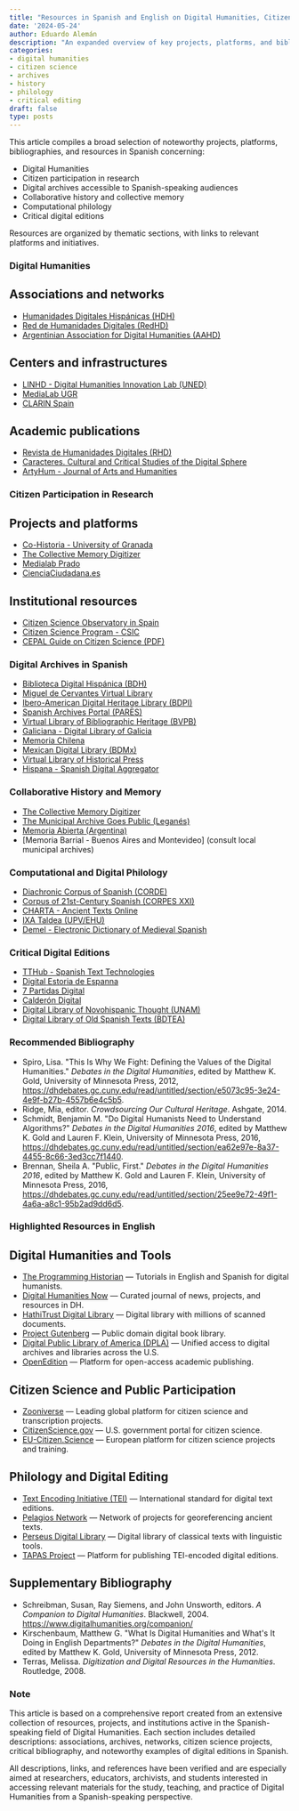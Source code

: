 ```yaml
---
title: "Resources in Spanish and English on Digital Humanities, Citizen Research, and Critical Editions"
date: '2024-05-24'
author: Eduardo Alemán
description: "An expanded overview of key projects, platforms, and bibliographies in Spanish related to Digital Humanities, citizen science, collaborative history, digital archives, computational philology, and critical editions."
categories:
- digital humanities
- citizen science
- archives
- history
- philology
- critical editing
draft: false
type: posts
---
```


This article compiles a broad selection of noteworthy projects, platforms, bibliographies, and resources in Spanish concerning:

- Digital Humanities  
- Citizen participation in research  
- Digital archives accessible to Spanish-speaking audiences  
- Collaborative history and collective memory  
- Computational philology  
- Critical digital editions  

Resources are organized by thematic sections, with links to relevant platforms and initiatives.

### Digital Humanities

## Associations and networks
- [Humanidades Digitales Hispánicas (HDH)](https://www.humanidadesdigitales.net/)
- [Red de Humanidades Digitales (RedHD)](https://www.humanidadesdigitales.net/redhd/)
- [Argentinian Association for Digital Humanities (AAHD)](https://aahd.ar/)

## Centers and infrastructures
- [LINHD - Digital Humanities Innovation Lab (UNED)](https://linhd.uned.es/)
- [MediaLab UGR](https://medialab.ugr.es/)
- [CLARIN Spain](https://clarin-es.upf.edu/)

## Academic publications
- [Revista de Humanidades Digitales (RHD)](https://revistas.uned.es/index.php/rhd)
- [Caracteres. Cultural and Critical Studies of the Digital Sphere](https://revistacaracteres.net/)
- [ArtyHum - Journal of Arts and Humanities](https://artyhum.com/)

### Citizen Participation in Research

## Projects and platforms
- [Co-Historia - University of Granada](https://historiapublica.es/proyecto/co-historia/)
- [The Collective Memory Digitizer](https://ladigitalizadora.org/)
- [Medialab Prado](https://www.medialab-prado.es/)
- [CienciaCiudadana.es](https://cienciaciudadana.es/)

## Institutional resources
- [Citizen Science Observatory in Spain](https://www.ciencia-ciudadana.es/)
- [Citizen Science Program - CSIC](https://cultura.csic.es/ciencia-ciudadana/)
- [CEPAL Guide on Citizen Science (PDF)](https://www.cepal.org/es/publicaciones/48696-ciencia-ciudadana-programa-clase-magistral)

### Digital Archives in Spanish

- [Biblioteca Digital Hispánica (BDH)](https://www.bne.es/es/colecciones/biblioteca-digital-hispanica)
- [Miguel de Cervantes Virtual Library](https://www.cervantesvirtual.com/)
- [Ibero-American Digital Heritage Library (BDPI)](http://bdpi.cultura.gob.es/)
- [Spanish Archives Portal (PARES)](http://pares.mcu.es/)
- [Virtual Library of Bibliographic Heritage (BVPB)](https://bvpb.mcu.es/)
- [Galiciana - Digital Library of Galicia](https://biblioteca.galiciana.gal/)
- [Memoria Chilena](https://www.memoriachilena.gob.cl/)
- [Mexican Digital Library (BDMx)](http://bdmx.mx/)
- [Virtual Library of Historical Press](http://prensahistorica.mcu.es/)
- [Hispana - Spanish Digital Aggregator](http://hispana.mcu.es/)

### Collaborative History and Memory

- [The Collective Memory Digitizer](https://ladigitalizadora.org/)
- [The Municipal Archive Goes Public (Leganés)](https://archivo.leganes.org/)
- [Memoria Abierta (Argentina)](https://memoriaabierta.org.ar/)
- [Memoria Barrial - Buenos Aires and Montevideo] (consult local municipal archives)

### Computational and Digital Philology

- [Diachronic Corpus of Spanish (CORDE)](https://www.rae.es/banco-de-datos/corde)
- [Corpus of 21st-Century Spanish (CORPES XXI)](https://www.rae.es/banco-de-datos/corpes-xxi)
- [CHARTA - Ancient Texts Online](http://charta.csic.es/)
- [IXA Taldea (UPV/EHU)](https://ixa.si.ehu.eus/)
- [Demel - Electronic Dictionary of Medieval Spanish](http://demel.hsmt.me/)

### Critical Digital Editions

- [TTHub - Spanish Text Technologies](https://tthub.io/)
- [Digital Estoria de Espanna](http://estoria.bham.ac.uk/)
- [7 Partidas Digital](https://7partidas.hypotheses.org/)
- [Calderón Digital](https://github.com/CALDERON-Project)
- [Digital Library of Novohispanic Thought (UNAM)](https://bdpn.unam.mx/)
- [Digital Library of Old Spanish Texts (BDTEA)](https://www.hispanicseminary.org/)

### Recommended Bibliography

- Spiro, Lisa. "This Is Why We Fight: Defining the Values of the Digital Humanities." _Debates in the Digital Humanities_, edited by Matthew K. Gold, University of Minnesota Press, 2012, https://dhdebates.gc.cuny.edu/read/untitled/section/e5073c95-3e24-4e9f-b27b-4557b6e4c5b5.
- Ridge, Mia, editor. _Crowdsourcing Our Cultural Heritage_. Ashgate, 2014.
- Schmidt, Benjamin M. "Do Digital Humanists Need to Understand Algorithms?" _Debates in the Digital Humanities 2016_, edited by Matthew K. Gold and Lauren F. Klein, University of Minnesota Press, 2016, https://dhdebates.gc.cuny.edu/read/untitled/section/ea62e97e-8a37-4455-8c66-3ed3cc7f1440.
- Brennan, Sheila A. "Public, First." _Debates in the Digital Humanities 2016_, edited by Matthew K. Gold and Lauren F. Klein, University of Minnesota Press, 2016, https://dhdebates.gc.cuny.edu/read/untitled/section/25ee9e72-49f1-4a6a-a8c1-95b2ad9dd6d5.

### Highlighted Resources in English

## Digital Humanities and Tools

- [The Programming Historian](https://programminghistorian.org/) — Tutorials in English and Spanish for digital humanists.
- [Digital Humanities Now](http://digitalhumanitiesnow.org/) — Curated journal of news, projects, and resources in DH.
- [HathiTrust Digital Library](https://www.hathitrust.org/) — Digital library with millions of scanned documents.
- [Project Gutenberg](https://www.gutenberg.org/) — Public domain digital book library.
- [Digital Public Library of America (DPLA)](https://dp.la/) — Unified access to digital archives and libraries across the U.S.
- [OpenEdition](https://www.openedition.org/) — Platform for open-access academic publishing.

## Citizen Science and Public Participation

- [Zooniverse](https://www.zooniverse.org/) — Leading global platform for citizen science and transcription projects.
- [CitizenScience.gov](https://www.citizenscience.gov/) — U.S. government portal for citizen science.
- [EU-Citizen.Science](https://eu-citizen.science/) — European platform for citizen science projects and training.

## Philology and Digital Editing

- [Text Encoding Initiative (TEI)](https://tei-c.org/) — International standard for digital text editions.
- [Pelagios Network](https://pelagios.org/) — Network of projects for georeferencing ancient texts.
- [Perseus Digital Library](https://www.perseus.tufts.edu/) — Digital library of classical texts with linguistic tools.
- [TAPAS Project](https://www.tapasproject.org/) — Platform for publishing TEI-encoded digital editions.

## Supplementary Bibliography

- Schreibman, Susan, Ray Siemens, and John Unsworth, editors. _A Companion to Digital Humanities_. Blackwell, 2004. https://www.digitalhumanities.org/companion/
- Kirschenbaum, Matthew G. "What Is Digital Humanities and What's It Doing in English Departments?" _Debates in the Digital Humanities_, edited by Matthew K. Gold, University of Minnesota Press, 2012.
- Terras, Melissa. _Digitization and Digital Resources in the Humanities_. Routledge, 2008.

### Note

This article is based on a comprehensive report created from an extensive collection of resources, projects, and institutions active in the Spanish-speaking field of Digital Humanities. Each section includes detailed descriptions: associations, archives, networks, citizen science projects, critical bibliography, and noteworthy examples of digital editions in Spanish.

All descriptions, links, and references have been verified and are especially aimed at researchers, educators, archivists, and students interested in accessing relevant materials for the study, teaching, and practice of Digital Humanities from a Spanish-speaking perspective.